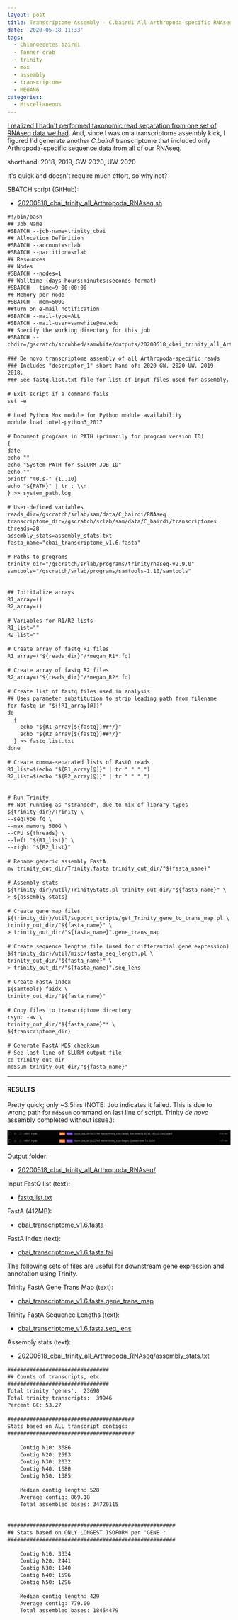 ```yaml
---
layout: post
title: Transcriptome Assembly - C.bairdi All Arthropoda-specific RNAseq Data with Trinity on Mox
date: '2020-05-18 11:33'
tags:
  - Chionoecetes bairdi
  - Tanner crab
  - trinity
  - mox
  - assembly
  - transcriptome
  - MEGAN6
categories:
  - Miscellaneous
---
```

[I realized I hadn't performed taxonomic read separation from one set of RNAseq data we had](https://robertslab.github.io/sams-notebook/2020/05/18/Data-Wrangling-Arthropoda-and-Alveolata-D26-Pool-RNAseq-FastQ-Extractions.html). And, since I was on a transcriptome assembly kick, I figured I'd generate another _C.bairdi_ transcriptome that included only Arthropoda-specific sequence data from all of our RNAseq.  

shorthand: 2018, 2019, GW-2020, UW-2020

It's quick and doesn't require much effort, so why not?

SBATCH script (GitHub):

- [20200518_cbai_trinity_all_Arthropoda_RNAseq.sh](https://github.com/RobertsLab/sams-notebook/blob/master/sbatch_scripts/20200518_cbai_trinity_all_Arthropoda_RNAseq.sh)

```shell
#!/bin/bash
## Job Name
#SBATCH --job-name=trinity_cbai
## Allocation Definition
#SBATCH --account=srlab
#SBATCH --partition=srlab
## Resources
## Nodes
#SBATCH --nodes=1
## Walltime (days-hours:minutes:seconds format)
#SBATCH --time=9-00:00:00
## Memory per node
#SBATCH --mem=500G
##turn on e-mail notification
#SBATCH --mail-type=ALL
#SBATCH --mail-user=samwhite@uw.edu
## Specify the working directory for this job
#SBATCH --chdir=/gscratch/scrubbed/samwhite/outputs/20200518_cbai_trinity_all_Arthropoda_RNAseq

### De novo transcriptome assembly of all Arthropoda-specific reads
### Includes "descriptor_1" short-hand of: 2020-GW, 2020-UW, 2019, 2018.
### See fastq.list.txt file for list of input files used for assembly.

# Exit script if a command fails
set -e

# Load Python Mox module for Python module availability
module load intel-python3_2017

# Document programs in PATH (primarily for program version ID)
{
date
echo ""
echo "System PATH for $SLURM_JOB_ID"
echo ""
printf "%0.s-" {1..10}
echo "${PATH}" | tr : \\n
} >> system_path.log

# User-defined variables
reads_dir=/gscratch/srlab/sam/data/C_bairdi/RNAseq
transcriptome_dir=/gscratch/srlab/sam/data/C_bairdi/transcriptomes
threads=28
assembly_stats=assembly_stats.txt
fasta_name="cbai_transcriptome_v1.6.fasta"

# Paths to programs
trinity_dir="/gscratch/srlab/programs/trinityrnaseq-v2.9.0"
samtools="/gscratch/srlab/programs/samtools-1.10/samtools"


## Inititalize arrays
R1_array=()
R2_array=()

# Variables for R1/R2 lists
R1_list=""
R2_list=""

# Create array of fastq R1 files
R1_array=("${reads_dir}"/*megan_R1*.fq)

# Create array of fastq R2 files
R2_array=("${reads_dir}"/*megan_R2*.fq)

# Create list of fastq files used in analysis
## Uses parameter substitution to strip leading path from filename
for fastq in "${!R1_array[@]}"
do
  {
    echo "${R1_array[${fastq}]##*/}"
    echo "${R2_array[${fastq}]##*/}"
  } >> fastq.list.txt
done

# Create comma-separated lists of FastQ reads
R1_list=$(echo "${R1_array[@]}" | tr " " ",")
R2_list=$(echo "${R2_array[@]}" | tr " " ",")


# Run Trinity
## Not running as "stranded", due to mix of library types
${trinity_dir}/Trinity \
--seqType fq \
--max_memory 500G \
--CPU ${threads} \
--left "${R1_list}" \
--right "${R2_list}"

# Rename generic assembly FastA
mv trinity_out_dir/Trinity.fasta trinity_out_dir/"${fasta_name}"

# Assembly stats
${trinity_dir}/util/TrinityStats.pl trinity_out_dir/"${fasta_name}" \
> ${assembly_stats}

# Create gene map files
${trinity_dir}/util/support_scripts/get_Trinity_gene_to_trans_map.pl \
trinity_out_dir/"${fasta_name}" \
> trinity_out_dir/"${fasta_name}".gene_trans_map

# Create sequence lengths file (used for differential gene expression)
${trinity_dir}/util/misc/fasta_seq_length.pl \
trinity_out_dir/"${fasta_name}" \
> trinity_out_dir/"${fasta_name}".seq_lens

# Create FastA index
${samtools} faidx \
trinity_out_dir/"${fasta_name}"

# Copy files to transcriptome directory
rsync -av \
trinity_out_dir/"${fasta_name}"* \
${transcriptome_dir}

# Generate FastA MD5 checksum
# See last line of SLURM output file
cd trinity_out_dir
md5sum trinity_out_dir/"${fasta_name}"
```

---

#### RESULTS

Pretty quick; only ~3.5hrs (NOTE: Job indicates it failed. This is due to wrong path for `md5sum` command on last line of script. Trinity _de novo_ assembly completed without issue.):

![Trinity all Arthropoda-specific RNAseq runtime](https://github.com/RobertsLab/sams-notebook/blob/master/images/screencaps/20200518_cbai_trinity_all_Arthropoda_RNAseq_runtime.png?raw=true)


Output folder:

- [20200518_cbai_trinity_all_Arthropoda_RNAseq/](https://gannet.fish.washington.edu/Atumefaciens/20200518_cbai_trinity_all_Arthropoda_RNAseq/)

Input FastQ list (text):

- [fastq.list.txt](https://gannet.fish.washington.edu/Atumefaciens/20200518_cbai_trinity_all_Arthropoda_RNAseq/fastq.list.txt)

FastA (412MB):

- [cbai_transcriptome_v1.6.fasta](https://gannet.fish.washington.edu/Atumefaciens/20200518_cbai_trinity_all_Arthropoda_RNAseq/trinity_out_dir/cbai_transcriptome_v1.6.fasta)

FastA Index (text):

- [cbai_transcriptome_v1.6.fasta.fai](https://gannet.fish.washington.edu/Atumefaciens/20200518_cbai_trinity_all_Arthropoda_RNAseq/trinity_out_dir/cbai_transcriptome_v1.6.fasta.fai)

The following sets of files are useful for downstream gene expression and annotation using Trinity.

Trinity FastA Gene Trans Map (text):

- [cbai_transcriptome_v1.6.fasta.gene_trans_map](https://gannet.fish.washington.edu/Atumefaciens/20200518_cbai_trinity_all_Arthropoda_RNAseq/trinity_out_dir/cbai_transcriptome_v1.6.fasta.gene_trans_map)

Trinity FastA Sequence Lengths (text):

- [cbai_transcriptome_v1.6.fasta.seq_lens](https://gannet.fish.washington.edu/Atumefaciens/20200518_cbai_trinity_all_Arthropoda_RNAseq/trinity_out_dir/cbai_transcriptome_v1.6.fasta.seq_lens)


Assembly stats (text):

- [20200518_cbai_trinity_all_Arthropoda_RNAseq/assembly_stats.txt](https://gannet.fish.washington.edu/Atumefaciens/20200518_cbai_trinity_all_Arthropoda_RNAseq/assembly_stats.txt)

```
################################
## Counts of transcripts, etc.
################################
Total trinity 'genes':	23690
Total trinity transcripts:	39946
Percent GC: 53.27

########################################
Stats based on ALL transcript contigs:
########################################

	Contig N10: 3686
	Contig N20: 2593
	Contig N30: 2032
	Contig N40: 1680
	Contig N50: 1385

	Median contig length: 528
	Average contig: 869.18
	Total assembled bases: 34720115


#####################################################
## Stats based on ONLY LONGEST ISOFORM per 'GENE':
#####################################################

	Contig N10: 3334
	Contig N20: 2441
	Contig N30: 1940
	Contig N40: 1596
	Contig N50: 1296

	Median contig length: 429
	Average contig: 779.00
	Total assembled bases: 18454479
  ```
